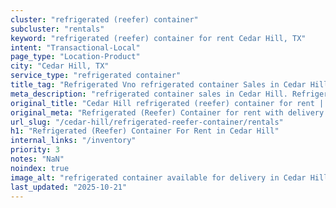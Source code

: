 ```yaml
---
cluster: "refrigerated (reefer) container"
subcluster: "rentals"
keyword: "refrigerated (reefer) container for rent Cedar Hill, TX"
intent: "Transactional-Local"
page_type: "Location-Product"
city: "Cedar Hill, TX"
service_type: "refrigerated container"
title_tag: "Refrigerated Vno refrigerated container Sales in Cedar Hill | LC Container"
meta_description: "refrigerated container sales in Cedar Hill. Refrigerated containers with climate control. Fast delivery, competitive pricing. Serving refrigerated reefer container area. Quote ID: SS3. Call (214) 524-4168 for your free quote today."
original_title: "Cedar Hill refrigerated (reefer) container for rent | LC"
original_meta: "Refrigerated (Reefer) Container for rent with delivery in Cedar Hill, TX. LC Container — local Since 2003. Get pricing today."
url_slug: "/cedar-hill/refrigerated-reefer-container/rentals"
h1: "Refrigerated (Reefer) Container For Rent in Cedar Hill"
internal_links: "/inventory"
priority: 3
notes: "NaN"
noindex: true
image_alt: "refrigerated container available for delivery in Cedar Hill"
last_updated: "2025-10-21"
---
```


<!-- TODO: Add unique city/inventory copy, images, and internal links here. -->
